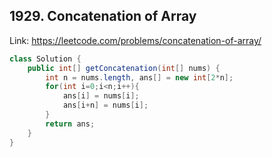 ## 1929. Concatenation of Array
Link: https://leetcode.com/problems/concatenation-of-array/

```java
class Solution {
    public int[] getConcatenation(int[] nums) {
        int n = nums.length, ans[] = new int[2*n];
        for(int i=0;i<n;i++){
            ans[i] = nums[i];
            ans[i+n] = nums[i];
        }
        return ans;
    }
}

```